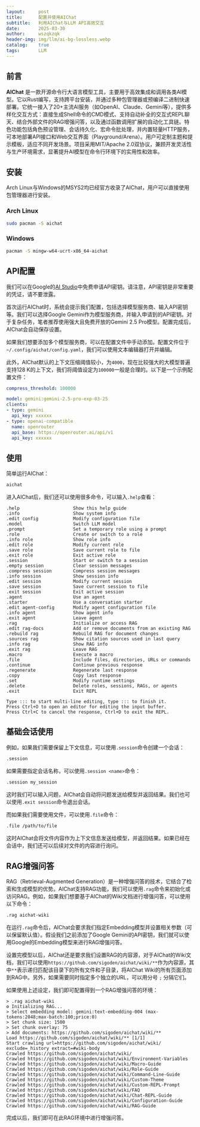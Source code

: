 ```yaml
---
layout:     post
title:      配置并使用AIChat
subtitle:   利用AIChat与LLM API高效交互
date:       2025-03-30
author:     wszqkzqk
header-img: img/llm/ai-bg-lossless.webp
catalog:    true
tags:       LLM
---
```


## 前言

**AIChat** 是一款开源命令行大语言模型工具，主要用于高效集成和调用各类AI模型。它以Rust编写，支持跨平台安装，并通过多种包管理器或预编译二进制快速部署。它统一接入了20+主流AI服务（如OpenAI、Claude、Gemini等），提供多样化交互方式：直接生成Shell命令的CMD模式、支持自动补全的交互式REPL聊天、结合外部文件的RAG增强问答，以及通过函数调用扩展的自动化工具链。特色功能包括角色预设管理、会话持久化、宏命令批处理，并内置轻量HTTP服务，可本地部署API接口和Web交互界面（Playground/Arena）。用户可定制主题和提示模板，适应不同开发场景。项目采用MIT/Apache 2.0双协议，兼顾开发灵活性与生产环境需求，显著提升AI模型在命令行环境下的实用性和效率。

## 安装

Arch Linux与Windows的MSYS2均已经官方收录了AIChat，用户可以直接使用包管理器进行安装。

### Arch Linux

```bash
sudo pacman -S aichat
```

### Windows

```bash
pacman -S mingw-w64-ucrt-x86_64-aichat
```

## API配置

我们可以在Google的[AI Studio](https://aistudio.google.com/app/apikey)中免费申请API密钥。请注意，API密钥是非常重要的凭证，请不要泄露。

首次运行AIChat时，系统会提示我们配置，包括选择模型服务商、输入API密钥等。我们可以选择Google Gemini作为模型服务商，并输入申请到的API密钥。对于复杂任务，笔者推荐使用强大且免费开放的Gemini 2.5 Pro模型。配置完成后，AIChat会自动保存设置。

如果我们想要添加多个模型服务商，可以在配置文件中手动添加。配置文件位于`~/.config/aichat/config.yaml`，我们可以使用文本编辑器打开并编辑。

此外，AIChat默认的上下文压缩阈值较小，为`4000`，现在比较强大的大模型普遍支持128 K的上下文，我们将阈值设定为`100000`一般是合理的。以下是一个示例配置文件：

```yaml
compress_threshold: 100000

model: gemini:gemini-2.5-pro-exp-03-25
clients:
- type: gemini
  api_key: xxxxxx
- type: openai-compatible
  name: openrouter
  api_base: https://openrouter.ai/api/v1
  api_key: xxxxxx
```

## 使用

简单运行AIChat：

```bash
aichat
```

进入AIChat后，我们还可以使用很多命令，可以输入`.help`查看：

```
.help                    Show this help guide
.info                    Show system info
.edit config             Modify configuration file
.model                   Switch LLM model
.prompt                  Set a temporary role using a prompt
.role                    Create or switch to a role
.info role               Show role info
.edit role               Modify current role
.save role               Save current role to file
.exit role               Exit active role
.session                 Start or switch to a session
.empty session           Clear session messages
.compress session        Compress session messages
.info session            Show session info
.edit session            Modify current session
.save session            Save current session to file
.exit session            Exit active session
.agent                   Use an agent
.starter                 Use a conversation starter
.edit agent-config       Modify agent configuration file
.info agent              Show agent info
.exit agent              Leave agent
.rag                     Initialize or access RAG
.edit rag-docs           Add or remove documents from an existing RAG
.rebuild rag             Rebuild RAG for document changes
.sources rag             Show citation sources used in last query
.info rag                Show RAG info
.exit rag                Leave RAG
.macro                   Execute a macro
.file                    Include files, directories, URLs or commands
.continue                Continue previous response
.regenerate              Regenerate last response
.copy                    Copy last response
.set                     Modify runtime settings
.delete                  Delete roles, sessions, RAGs, or agents
.exit                    Exit REPL

Type ::: to start multi-line editing, type ::: to finish it.
Press Ctrl+O to open an editor for editing the input buffer.
Press Ctrl+C to cancel the response, Ctrl+D to exit the REPL.
```

## 基础会话使用

例如，如果我们需要保留上下文信息，可以使用`.session`命令创建一个会话：

```bash
.session
```

如果需要指定会话名称，可以使用`.session <name>`命令：

```bash
.session my_session
```

这时我们可以输入问题，AIChat会自动将问题发送给模型并返回结果。我们也可以使用`.exit session`命令退出会话。

而如果我们需要使用文件，可以使用`.file`命令：

```bash
.file /path/to/file
```

这时AIChat会将文件内容作为上下文信息发送给模型，并返回结果。如果已经在会话中，我们还可以后续对文件的内容进行询问。

## RAG增强问答

RAG（Retrieval-Augmented Generation）是一种增强问答的技术，它结合了检索和生成模型的优势。AIChat支持RAG功能，我们可以使用`.rag`命令来初始化或访问RAG。例如，如果我们想要基于AIChat的Wiki文档进行增强问答，可以使用以下命令：

```bash
.rag aichat-wiki
```

在运行`.rag`命令后，AIChat会要求我们指定Embedding模型并设置相关参数（可以保留默认值）。假设我们之前添加了Google Gemini的API密钥，我们就可以使用Google的Embedding模型来进行RAG增强问答。

设置完模型以后，AIChat还是要求我们设置RAG的内容源，对于AIChat的Wiki文档，我们可以使用`https://github.com/sigoden/aichat/wiki/**`作为内容源，其中`**`表示递归匹配该目录下的所有文件和子目录，将AIChat Wiki的所有页面添加到RAG中。另外，如果需要同时指定多个独立的URL，可以用分号 `;` 分隔它们。

如果使用上述设定，我们即可配置得到一个RAG增强问答的环境：

```log
> .rag aichat-wiki
⚙ Initializing RAG...
> Select embedding model: gemini:text-embedding-004 (max-tokens:2048;max-batch:100;price:0)
> Set chunk size: 1500
> Set chunk overlay: 75
> Add documents: https://github.com/sigoden/aichat/wiki/**
Load https://github.com/sigoden/aichat/wiki/** [1/1]
Start crawling url=https://github.com/sigoden/aichat/wiki/ exclude=_history extract=#wiki-body
Crawled https://github.com/sigoden/aichat/wiki/
Crawled https://github.com/sigoden/aichat/wiki/Environment-Variables
Crawled https://github.com/sigoden/aichat/wiki/Macro-Guide
Crawled https://github.com/sigoden/aichat/wiki/Role-Guide
Crawled https://github.com/sigoden/aichat/wiki/Command-Line-Guide
Crawled https://github.com/sigoden/aichat/wiki/Custom-Theme
Crawled https://github.com/sigoden/aichat/wiki/Custom-REPL-Prompt
Crawled https://github.com/sigoden/aichat/wiki/FAQ
Crawled https://github.com/sigoden/aichat/wiki/Chat-REPL-Guide
Crawled https://github.com/sigoden/aichat/wiki/Configuration-Guide
Crawled https://github.com/sigoden/aichat/wiki/RAG-Guide
```

完成以后，我们即可在此RAG环境中进行增强问答。

